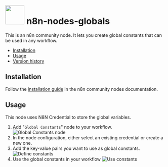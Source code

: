 # <img src="nodes/GlobalConstants/globals-icon-60px.png"  height="60" style="margin-bottom: -20px;"> n8n-nodes-globals

This is an n8n community node. It lets you create global constants that can be used in any workflow.

* [Installation](#installation)  
* [Usage](#usage)
* [Version history](CHANGELOG.md)  

## Installation

Follow the [installation guide](https://docs.n8n.io/integrations/community-nodes/installation/) in the n8n community nodes documentation.

## Usage

This node uses N8N Credential to store the global variables.

1. Add "`Global Constants`" node to your workflow.
   ![Global Constants node](./docs/images/usage/1_select_node.png)
2. In the node configuration, either select an existing credential or create a new one.
3. Add the key-value pairs you want to use as global constants.
   ![Define constants](./docs/images/usage/2_define_constants.png)
4. Use the global constants in your workflow
	 ![Use constants](./docs/images/usage/3_use_node.png)


